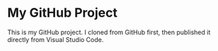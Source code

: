 # My GitHub Project

This is my GitHub project. I cloned from GitHub first, then published it directly from Visual Studio Code.